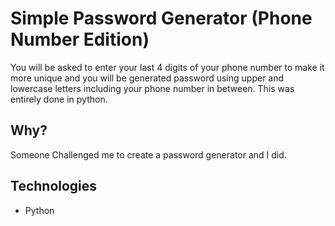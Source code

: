 # Simple Password Generator (Phone Number Edition)
You will be asked to enter your last 4 digits of your phone number to make it more unique and you will be generated password using upper and lowercase letters including your phone number in between.
This was entirely done in python.

## Why?
Someone Challenged me to create a password generator and I did.

## Technologies
- Python
